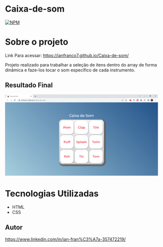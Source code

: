 # Caixa-de-som
[![NPM](https://img.shields.io/npm/l/react)](https://github.com/IanFranco7/Caixa-de-som/blob/main/LICENSE)
# Sobre o projeto

Link Para acessar: https://ianfranco7.github.io/Caixa-de-som/

 Projeto realizado para trabalhar a seleção de itens dentro do array de forma dinâmica e faze-los tocar o som específico de cada instrumento.
 
 ## Resultado Final
 
![](https://raw.githubusercontent.com/IanFranco7/Caixa-de-som/main/assets/Caixa%20de%20som.png)

# Tecnologias Utilizadas

- HTML
- CSS

## Autor

https://www.linkedin.com/in/ian-fran%C3%A7a-357472219/
 
